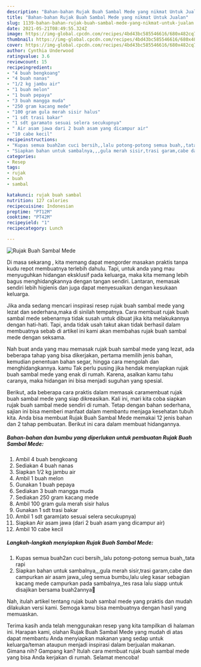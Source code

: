 ```yaml
---
description: "Bahan-bahan Rujak Buah Sambal Mede yang nikmat Untuk Jualan"
title: "Bahan-bahan Rujak Buah Sambal Mede yang nikmat Untuk Jualan"
slug: 1139-bahan-bahan-rujak-buah-sambal-mede-yang-nikmat-untuk-jualan
date: 2021-05-21T08:49:55.324Z
image: https://img-global.cpcdn.com/recipes/4bd43bc585546616/680x482cq70/rujak-buah-sambal-mede-foto-resep-utama.jpg
thumbnail: https://img-global.cpcdn.com/recipes/4bd43bc585546616/680x482cq70/rujak-buah-sambal-mede-foto-resep-utama.jpg
cover: https://img-global.cpcdn.com/recipes/4bd43bc585546616/680x482cq70/rujak-buah-sambal-mede-foto-resep-utama.jpg
author: Cynthia Underwood
ratingvalue: 3.6
reviewcount: 15
recipeingredient:
- "4 buah bengkoang"
- "4 buah nanas"
- "1/2 kg jambu air"
- "1 buah melon"
- "1 buah pepaya"
- "3 buah mangga muda"
- "250 gram kacang mede"
- "100 gram gula merah sisir halus"
- "1 sdt trasi bakar"
- "1 sdt garamato sesuai selera secukupnya"
- " Air asam jawa dari 2 buah asam yang dicampur air"
- "10 cabe kecil"
recipeinstructions:
- "Kupas semua buah2an cuci bersih,,lalu potong-potong semua buah,,tata rapi"
- "Siapkan bahan untuk sambalnya,,,gula merah sisir,trasi garam,cabe dan campurkan air asam jawa,,uleg semua bumbu,lalu uleg kasar sebagian kacang mede campurkan pada sambalnya,,tes rasa lalu siapp untuk disajikan bersama buah2annya🤗"
categories:
- Resep
tags:
- rujak
- buah
- sambal

katakunci: rujak buah sambal 
nutrition: 127 calories
recipecuisine: Indonesian
preptime: "PT12M"
cooktime: "PT42M"
recipeyield: "1"
recipecategory: Lunch

---
```



![Rujak Buah Sambal Mede](https://img-global.cpcdn.com/recipes/4bd43bc585546616/680x482cq70/rujak-buah-sambal-mede-foto-resep-utama.jpg)

Di masa  sekarang , kita memang dapat mengorder masakan praktis tanpa kudu repot membuatnya terlebih dahulu. Tapi, untuk anda yang mau menyuguhkan hidangan eksklusif pada keluarga, maka kita memang lebih bagus menghidangkannya dengan tangan sendiri. Lantaran, memasak sendiri lebih higienis dan juga dapat menyesuaikan dengan kesukaan keluarga.

Jika anda sedang mencari inspirasi resep rujak buah sambal mede yang lezat dan sederhana,maka di sinilah tempatnya. Cara membuat rujak buah sambal mede  sebenarnya tidak susah untuk dibuat jika kita melakukannya dengan hati-hati. Tapi, anda tidak usah takut akan tidak berhasil dalam membuatnya 
sebab di artikel ini kami akan membahas rujak buah sambal mede dengan seksama.  



Nah buat anda yang mau memasak rujak buah sambal mede yang lezat, ada beberapa tahap yang bisa dikerjakan, pertama memilih jenis bahan, kemudian penentuan bahan segar, hingga cara mengolah dan menghidangkannya. kamu Tak perlu pusing jika hendak menyiapkan rujak buah sambal mede yang enak di rumah. Karena, asalkan kamu  tahu caranya, maka hidangan ini bisa menjadi suguhan yang spesial.

Berikut, ada beberapa cara praktis  dalam memasak caramembuat rujak buah sambal mede yang siap dikreasikan. Kali ini, mari kita coba siapkan rujak buah sambal mede sendiri di rumah. Tetap dengan bahan sederhana, sajian ini bisa memberi manfaat dalam membantu menjaga kesehatan tubuh kita. Anda bisa membuat Rujak Buah Sambal Mede memakai 12 jenis bahan dan 2 tahap pembuatan. Berikut ini cara dalam membuat hidangannya.

<!--inarticleads1-->

##### Bahan-bahan dan bumbu yang diperlukan untuk pembuatan Rujak Buah Sambal Mede:

1. Ambil 4 buah bengkoang
1. Sediakan 4 buah nanas
1. Siapkan 1/2 kg jambu air
1. Ambil 1 buah melon
1. Gunakan 1 buah pepaya
1. Sediakan 3 buah mangga muda
1. Sediakan 250 gram kacang mede
1. Ambil 100 gram gula merah sisir halus
1. Gunakan 1 sdt trasi bakar
1. Ambil 1 sdt garam(ato sesuai selera secukupnya)
1. Siapkan  Air asam jawa (dari 2 buah asam yang dicampur air)
1. Ambil 10 cabe kecil




<!--inarticleads2-->

##### Langkah-langkah menyiapkan Rujak Buah Sambal Mede:

1. Kupas semua buah2an cuci bersih,,lalu potong-potong semua buah,,tata rapi
1. Siapkan bahan untuk sambalnya,,,gula merah sisir,trasi garam,cabe dan campurkan air asam jawa,,uleg semua bumbu,lalu uleg kasar sebagian kacang mede campurkan pada sambalnya,,tes rasa lalu siapp untuk disajikan bersama buah2annya🤗




Nah, itulah artikel tentang  rujak buah sambal mede  yang praktis dan mudah dilakukan versi kami. Semoga kamu bisa membuatnya dengan hasil yang memuaskan. 

Terima kasih anda telah menggunakan resep yang kita tampilkan di halaman ini. Harapan kami, olahan  Rujak Buah Sambal Mede yang mudah di atas dapat membantu Anda menyiapkan makanan yang sedap untuk keluarga/teman ataupun menjadi inspirasi dalam berjualan makanan. Gimana nih? Gampang kan? Itulah cara membuat rujak buah sambal mede yang bisa Anda kerjakan di rumah. Selamat mencoba!

